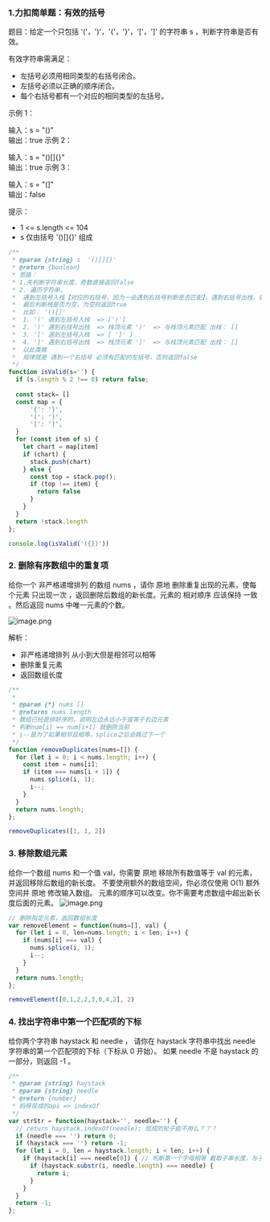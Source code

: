 ### 1.力扣简单题：有效的括号
题目：给定一个只包括 '('，')'，'{'，'}'，'['，']' 的字符串 s ，判断字符串是否有效。

有效字符串需满足：

* 左括号必须用相同类型的右括号闭合。
* 左括号必须以正确的顺序闭合。
* 每个右括号都有一个对应的相同类型的左括号。
 
示例 1：

输入：s = "()"   
输出：true
示例 2：

输入：s = "()[]{}"   
输出：true
示例 3：

输入：s = "(]"   
输出：false
 

提示：

* 1 <= s.length <= 104
* s 仅由括号 '()[]{}' 组成

```typescript
/**
 * @param {string} s  '()[]{}'
 * @return {boolean}
 * 思路：
 * 1.先判断字符串长度，奇数直接返回false
 * 2. 遍历字符串，
 *  遇到左括号入栈【对应的右括号，因为一会遇到右括号判断是否匹配】，遇到右括号出栈，如果出栈的括号不匹配，则返回false
 *  最后判断栈是否为空，为空则返回true
 *  比如： '()[]'
 *  1. '(' 遇到左括号入栈  => [')']
 *  2. ')' 遇到右括号出栈  => 栈顶元素 ')'  => 与栈顶元素匹配 出栈： []
 *  3. '[' 遇到左括号入栈  => [ ']' ]
 *  4. ']' 遇到右括号出栈  => 栈顶元素 ']'  => 与栈顶元素匹配 出栈： []
 *  以此类推
 *  规律就是 遇到一个右括号 必须有匹配的左括号，否则返回false
 */
function isValid(s='') {
  if (s.length % 2 !== 0) return false;
  
  const stack= []
  const map = {
      '{': '}',
      '(': ')',
      '[': ']',
  }
  for (const item of s) {
    let chart = map[item]
    if (chart) {
      stack.push(chart)
    } else {
      const top = stack.pop();
      if (top !== item) {
        return false
      }
    }
  }
  return !stack.length
};

console.log(isValid('({})'))

```

### 2. 删除有序数组中的重复项
给你一个 非严格递增排列 的数组 nums ，请你 原地 删除重复出现的元素，使每个元素 只出现一次 ，返回删除后数组的新长度。元素的 相对顺序 应该保持 一致 。然后返回 nums 中唯一元素的个数。

![image.png](https://p1-juejin.byteimg.com/tos-cn-i-k3u1fbpfcp/fd2fb233db784aab9ee5b5deec827cc9~tplv-k3u1fbpfcp-jj-mark:0:0:0:0:q75.image#?w=922&h=452&s=35670&e=png&b=ffffff)

解析： 
* 非严格递增排列 从小到大但是相邻可以相等
* 删除重复元素
* 返回数组长度

```js
/**
 * 
 * @param {*} nums []
 * @returns nums.length
 * 数组已经是排好序的，说明左边永远小于或等于右边元素
 * 判断num[i] == num[i+1] 就删除当前
 * i--是为了如果相邻且相等，splice之后会跳过下一个
 */
function removeDuplicates(nums=[]) {
  for (let i = 0; i < nums.length; i++) {
    const item = nums[i];
    if (item === nums[i + 1]) {
      nums.splice(i, 1);
      i--;
    }
  }
  return nums.length;
};

removeDuplicates([1, 1, 2])
```

### 3. 移除数组元素
给你一个数组 nums 和一个值 val，你需要 原地 移除所有数值等于 val 的元素，并返回移除后数组的新长度。
不要使用额外的数组空间，你必须仅使用 O(1) 额外空间并 原地 修改输入数组。
元素的顺序可以改变。你不需要考虑数组中超出新长度后面的元素。
![image.png](https://p9-juejin.byteimg.com/tos-cn-i-k3u1fbpfcp/49c41bea58a44f67a97aab984d2e6a1a~tplv-k3u1fbpfcp-jj-mark:0:0:0:0:q75.image#?w=925&h=817&s=81796&e=png&b=fffefe)

```js
// 删除指定元素，返回数组长度
var removeElement = function(nums=[], val) {
  for (let i = 0, len=nums.length; i < len; i++) {
    if (nums[i] === val) {
      nums.splice(i, 1);
      i--;
    }
  }
  return nums.length;
};

removeElement([0,1,2,2,3,0,4,2], 2)
```

### 4. 找出字符串中第一个匹配项的下标
给你两个字符串 haystack 和 needle ，
请你在 haystack 字符串中找出 needle 字符串的第一个匹配项的下标（下标从 0 开始）。
如果 needle 不是 haystack 的一部分，则返回  -1 。

```js
/**
 * @param {string} haystack
 * @param {string} needle
 * @return {number}
 * 妈呀现成的api => indexOf
 */
var strStr = function(haystack='', needle='') {
  // return haystack.indexOf(needle); 现成的轮子能不用么？？？
  if (needle === '') return 0;
  if (haystack === '') return -1;
  for (let i = 0, len = haystack.length; i < len; i++) {
    if (haystack[i] === needle[0]) { // 判断第一个字母相等 截取子串长度，与子串对比
      if (haystack.substr(i, needle.length) === needle) {
        return i;
      }
    }
  }
  return -1;
};

```
